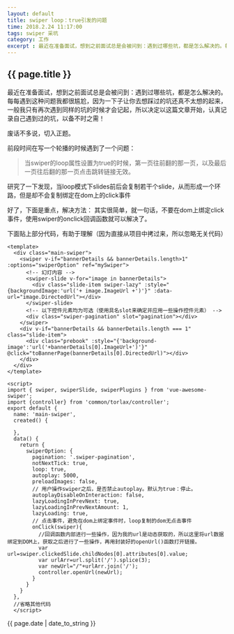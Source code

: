 ```yaml
---
layout: default
title: swiper loop：true引发的问题
time: 2018.2.24 11:17:00
tags: swiper 采坑
category: 工作
excerpt : 最近在准备面试，想到之前面试总是会被问到：遇到过哪些坑，都是怎么解决的。每每遇到这种问题我都很尴尬，因为一下子让你去想踩过的坑还真不太想的起来，一般我只有再次遇到同样的坑的时候才会记起，所以决定以这篇文章开始，认真记录自己遇到过的坑，以备不时之需！
---
```


<h2>{{ page.title }}</h2>

最近在准备面试，想到之前面试总是会被问到：遇到过哪些坑，都是怎么解决的。每每遇到这种问题我都很尴尬，因为一下子让你去想踩过的坑还真不太想的起来，一般我只有再次遇到同样的坑的时候才会记起，所以决定以这篇文章开始，认真记录自己遇到过的坑，以备不时之需！

废话不多说，切入正题。

前段时间在写一个轮播的时候遇到了一个问题：
> 当swiper的loop属性设置为true的时候，第一页往前翻的那一页，以及最后一页往后翻的那一页点击跳转链接无效。

研究了一下发现，当loop模式下slides前后会复制若干个slide，从而形成一个环路，但是却不会复制绑定在dom上的click事件

好了，下面是重点，解决方法：
其实很简单，就一句话，不要在dom上绑定click事件，使用swiper的onclick回调函数就可以解决了。

下面贴上部分代码，有助于理解（因为直接从项目中拷过来，所以忽略无关代码）

```
<template>
  <div class="main-swiper">
    <swiper v-if="bannerDetails && bannerDetails.length>1" :options="swiperOption" ref="mySwiper">
      <!-- 幻灯内容 -->
      <swiper-slide v-for="image in bannerDetails">
        <div class="slide-item swiper-lazy" :style="{backgroundImage:'url('+ image.ImageUrl +')'}" :data-url="image.DirectedUrl"></div>
      </swiper-slide>
      <!-- 以下控件元素均为可选（使用具名slot来确定并应用一些操作控件元素） -->
      <div class="swiper-pagination" slot="pagination"></div>
    </swiper>
    <div v-if="bannerDetails && bannerDetails.length === 1" class="slide-item">
      <div class="prebook" :style="{'background-image':'url('+bannerDetails[0].ImageUrl+')'}" @click="toBannerPage(bannerDetails[0].DirectedUrl)"></div>
    </div>
  </div>
</template>
```

```
<script>
import { swiper, swiperSlide, swiperPlugins } from 'vue-awesome-swiper';
import {controller} from 'common/torlax/controller';
export default {
  name: 'main-swiper',
  created() {

  },
  data() {
    return {
      swiperOption: {
        pagination: '.swiper-pagination',
        notNextTick: true,
        loop: true,
        autoplay: 5000,
        preloadImages: false,
        // 用户操作swiper之后，是否禁止autoplay。默认为true：停止。
        autoplayDisableOnInteraction: false,
        lazyLoadingInPrevNext: true,
        lazyLoadingInPrevNextAmount: 1,
        lazyLoading: true,
        // 点击事件，避免在dom上绑定事件时，loop复制的dom无点击事件
        onClick(swiper){
          //回调函数内部进行一些操作，因为我的url是动态获取的，所以这里将url数据绑定到DOM上，获取之后进行了一些操作，再用封装好的openUrl()函数打开链接。
          var url=swiper.clickedSlide.childNodes[0].attributes[0].value;
          var urlArr=url.split('/').splice(3);
          var newUrl="/"+urlArr.join('/');
          controller.openUrl(newUrl);
        }
      }
    }
  },
  //省略其他代码
  </script>
```




<p>{{ page.date | date_to_string }}</p>
